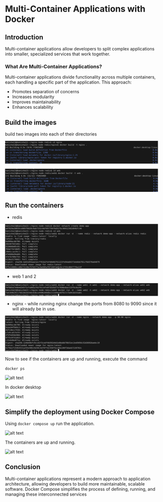 # Multi-Container Applications with Docker

## Introduction

Multi-container applications allow developers to split complex applications into smaller, specialized services that work together.

### What Are Multi-Container Applications?
Multi-container applications divide functionality across multiple containers, each handling a specific part of the application. This approach:

- Promotes separation of concerns
- Increases modularity
- Improves maintainability
- Enhances scalability

## Build the images 
build two images into each of their directories

![alt text](buildnginx.png)

![alt text](buildweb.png)

## Run the containers 

- redis 

![alt text](runredis.png)

- web 1 and 2 

![alt text](runweb.png)

- nginx - while running nginx change the ports from 8080 to 9090 since it will already be in use.

![alt text](runnginx.png)

Now to see if the containers are up and running, execute the command 

``` docker ps ```

![alt text](dockerps.png)

In docker desktop

![alt text](containers.png)

## Simplify the deployment using Docker Compose

Using ```docker compose up``` run the application.

![alt text](composeup.png)

The containers are up and running.

![alt text](containers2.png)

## Conclusion

Multi-container applications represent a modern approach to application architecture, allowing developers to build more maintainable, scalable software. Docker Compose simplifies the process of defining, running, and managing these interconnected services